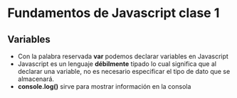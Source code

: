 # Fundamentos de Javascript clase 1

## Variables

* Con la palabra reservada **var** podemos declarar variables en Javascript
* Javascript es un lenguaje **débilmente** tipado lo cual significa que al declarar una variable, no es necesario especificar el tipo de dato que se almacenará.
* **console.log()** sirve para mostrar información en la consola
